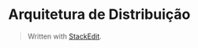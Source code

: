 
# Arquitetura de Distribuição

> Written with [StackEdit](https://stackedit.io/).
<!--stackedit_data:
eyJoaXN0b3J5IjpbLTEyMjgzMTcwNjldfQ==
-->